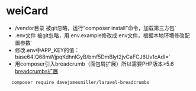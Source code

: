 # weiCard

 + /vendor目录 被git忽略，运行“composer install”命令，加载第三方包`
 + .env文件 被git忽略，用.env.example修改成.env文件，根据本地环境修改配置参数`
 + 修改.env中APP_KEY的值：base64:Q68mWjpqKdhnlGyB/bmf5DmBlyt2jvCaFCJ6Uv1cAdI=`
 + 用composer引入breadcrumb（面包屑扩展）所以需要PHP版本>5.6 
   [breadcrumbs扩展](http://www.jianshu.com/p/a7a53052d53a)

 ~~~
   composer require davejamesmiller/laravel-breadcrumbs
 ~~~
